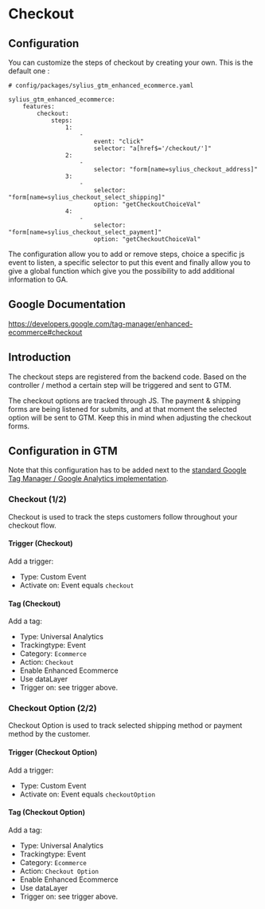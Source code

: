 # Checkout

## Configuration

You can customize the steps of checkout by creating your own. This is the default one :

```$yaml
# config/packages/sylius_gtm_enhanced_ecommerce.yaml

sylius_gtm_enhanced_ecommerce:
    features:
        checkout:
            steps:
                1:
                    -
                        event: "click"
                        selector: "a[href$='/checkout/']"
                2:
                    -
                        selector: "form[name=sylius_checkout_address]"
                3:
                    -
                        selector: "form[name=sylius_checkout_select_shipping]"
                        option: "getCheckoutChoiceVal"
                4:
                    -
                        selector: "form[name=sylius_checkout_select_payment]"
                        option: "getCheckoutChoiceVal"
```

The configuration allow you to add or remove steps, choice a specific js event to listen,
a specific selector to put this event and finally allow you to give a global function which
give you the possibility to add additional information to GA.

## Google Documentation

https://developers.google.com/tag-manager/enhanced-ecommerce#checkout

## Introduction

The checkout steps are registered from the backend code. Based on the controller / method a certain step will be triggered and sent to GTM.

The checkout options are tracked through JS. The payment & shipping forms are being listened for submits, and at that moment the
selected option will be sent to GTM. Keep this in mind when adjusting the checkout forms.

## Configuration in GTM

Note that this configuration has to be added next to the [standard Google Tag Manager / Google Analytics implementation](https://support.google.com/analytics/answer/6163791).

### Checkout (1/2)

Checkout is used to track the steps customers follow throughout your checkout flow.

#### Trigger (Checkout)

Add a trigger:

* Type: Custom Event
* Activate on: Event equals `checkout`

#### Tag (Checkout)

Add a tag:

* Type: Universal Analytics
* Trackingtype: Event
* Category: `Ecommerce`
* Action: `Checkout`
* Enable Enhanced Ecommerce
* Use dataLayer
* Trigger on: see trigger above.

### Checkout Option (2/2)

Checkout Option is used to track selected shipping method or payment method by the customer.

#### Trigger (Checkout Option)

Add a trigger:

* Type: Custom Event
* Activate on: Event equals `checkoutOption`

#### Tag (Checkout Option)

Add a tag:

* Type: Universal Analytics
* Trackingtype: Event
* Category: `Ecommerce`
* Action: `Checkout Option`
* Enable Enhanced Ecommerce
* Use dataLayer
* Trigger on: see trigger above.
